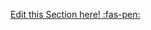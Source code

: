 <!-- DO NOT DELETE THIS LINK --> 
[Edit this Section here! :fas-pen:](https://github.com/nus-cs2030/1920-s2/edit/master/contents/textbook/lecture08/intermediateVsTerminalOperations/examples.md)
<!-- DO NOT DELETE THIS LINK --> 